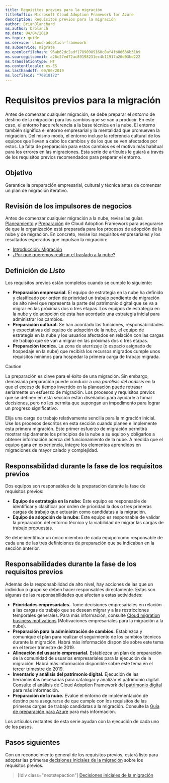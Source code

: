 ```yaml
---
title: Requisitos previos para la migración
titleSuffix: Microsoft Cloud Adoption Framework for Azure
description: Requisitos previos para la migración
author: BrianBlanchard
ms.author: brblanch
ms.date: 04/04/2019
ms.topic: guide
ms.service: cloud-adoption-framework
ms.subservice: migrate
ms.openlocfilehash: 96ab62dc2adf17890989160c0af4fb80636b31b9
ms.sourcegitcommit: a26c27ed72ac89198231ec4b11917a20d03bd222
ms.translationtype: HT
ms.contentlocale: es-ES
ms.lasthandoff: 09/06/2019
ms.locfileid: "70818172"
---
```

# <a name="prerequisites-for-migration"></a>Requisitos previos para la migración

Antes de comenzar cualquier migración, se debe preparar el _entorno_ de destino de la migración para los cambios que se van a producir. En este caso, el entorno hace referencia a la base técnica en la nube. El entorno también significa el entorno empresarial y la mentalidad que promueven la migración. Del mismo modo, el entorno incluye la referencia cultural de los equipos que llevan a cabo los cambios y de los que se ven afectados por estos. La falta de preparación para estos cambios es el motivo más habitual para los errores en las migraciones. Esta serie de artículos le guiará a través de los requisitos previos recomendados para preparar el entorno.

## <a name="objective"></a>Objetivo

Garantice la preparación empresarial, cultural y técnica antes de comenzar un plan de migración iterativo.

## <a name="review-business-drivers"></a>Revisión de los impulsores de negocios

Antes de comenzar cualquier migración a la nube, revise las guías [Planeamiento](../../../business-strategy/index.md) y [Preparación](../../../ready/index.md) de Cloud Adoption Framework para asegurarse de que la organización está preparada para los procesos de adopción de la nube y de migración. En concreto, revise los requisitos empresariales y los resultados esperados que impulsan la migración:

- [Introducción: Migración](../../../getting-started/migrate.md)
- [¿Por qué queremos realizar el traslado a la nube?](../../../business-strategy/motivations-why-are-we-moving-to-the-cloud.md)

## <a name="definition-of-done"></a>Definición de *Listo*

Los requisitos previos están completos cuando se cumple lo siguiente:

- **Preparación empresarial.** El equipo de estrategia en la nube ha definido y clasificado por orden de prioridad un trabajo pendiente de migración de alto nivel que representa la parte del patrimonio digital que se va a migrar en las próximas dos o tres etapas. Los equipos de estrategia en la nube y de adopción de esta han acordado una estrategia inicial para administrar los cambios.
- **Preparación cultural.** Se han acordado las funciones, responsabilidades y expectativas del equipo de adopción de la nube, el equipo de estrategia en la nube y los usuarios afectados en relación con las cargas de trabajo que se van a migrar en las próximas dos o tres etapas.
- **Preparación técnica.** La zona de aterrizaje (o espacio asignado de hospedaje en la nube) que recibirá los recursos migrados cumple unos requisitos mínimos para hospedar la primera carga de trabajo migrada.

> [!CAUTION]
> La preparación es clave para el éxito de una migración. Sin embargo, demasiada preparación puede conducir a una *parálisis del análisis* en la que el exceso de tiempo invertido en la planeación puede retrasar seriamente un esfuerzo de migración. Los procesos y requisitos previos que se definen en esta sección están diseñados para ayudarle a tomar decisiones, pero no les permita que supongan un impedimento para lograr un progreso significativo.
>
> Elija una carga de trabajo relativamente sencilla para la migración inicial. Use los procesos descritos en esta sección cuando planee e implemente esta primera migración. Este primer esfuerzo de migración permitirá mostrar rápidamente los principios de la nube a su equipo y obligarlos a obtener información acerca del funcionamiento de la nube. A medida que el equipo gana en experiencia, integre los elementos aprendidos en migraciones de mayor calado y complejidad.

## <a name="accountability-during-prerequisites"></a>Responsabilidad durante la fase de los requisitos previos

Dos equipos son responsables de la preparación durante la fase de requisitos previos:

- **Equipo de estrategia en la nube:** Este equipo es responsable de identificar y clasificar por orden de prioridad la dos o tres primeras cargas de trabajo que actuarán como candidatas a la migración.
- **Equipo de adopción de la nube:** Este equipo es responsable de validar la preparación del entorno técnico y la viabilidad de migrar las cargas de trabajo propuestas.

Se debe identificar un único miembro de cada equipo como responsable de cada una de las tres definiciones de preparación que se indicaban en la sección anterior.

## <a name="responsibilities-during-prerequisites"></a>Responsabilidades durante la fase de los requisitos previos

Además de la responsabilidad de alto nivel, hay acciones de las que un individuo o grupo se deben hacer responsables directamente. Estas son algunas de las responsabilidades que afectan a estas actividades:

- **Prioridades empresariales.** Tome decisiones empresariales en relación a las cargas de trabajo que se desean migrar y a las restricciones temporales generales. Para más información, consulte [Cloud migration business motivations](../../../business-strategy/motivations-why-are-we-moving-to-the-cloud.md) (Motivaciones empresariales para la migración a la nube).
- **Preparación para la administración de cambios.** Establezca y comunique el plan para realizar el seguimiento de los cambios técnicos durante la migración. Habrá más información disponible sobre este tema en el tercer trimestre de 2019.
- **Alineación del usuario empresarial.** Establezca un plan de preparación de la comunidad de usuarios empresariales para la ejecución de la migración. Habrá más información disponible sobre este tema en el tercer trimestre de 2019.
- **Inventario y análisis del patrimonio digital.** Ejecución de las herramientas necesarias para catalogar y analizar el patrimonio digital. Consulte el análisis de Cloud Adoption Framework del [patrimonio digital](../../../digital-estate/index.md) para más información.
- **Preparación de la nube.** Evalúe el entorno de implementación de destino para asegurarse de que cumple con los requisitos de las primeras cargas de trabajo candidatas a la migración. Consulte la [Guía de preparación para Azure](../../../ready/azure-readiness-guide/index.md) para más información.

Los artículos restantes de esta serie ayudan con la ejecución de cada uno de los pasos.

## <a name="next-steps"></a>Pasos siguientes

Con un reconocimiento general de los requisitos previos, estará listo para adoptar las primeras [decisiones iniciales de la migración](./decisions.md) sobre los requisitos previos.

> [!div class="nextstepaction"]
> [Decisiones iniciales de la migración](./decisions.md)
